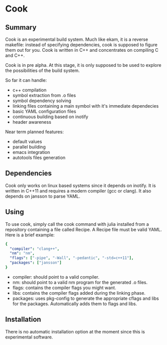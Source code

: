 Cook
====


Summary
-------

Cook is an experimental build system. Much like ekam, it is a reverse
makefile: instead of specifying dependencies, cook is supposed to
figure them out for you. Cook is written in C++ and concentrates on
compiling C and C++.

Cook is in pre alpha. At this stage, it is only supposed to be used to
explore the possibilities of the build system.

So far it can handle:
  - c++ compilation
  - symbol extraction from .o files
  - symbol dependency solving
  - linking files containing a main symbol with it's immediate dependecies
  - basic YAML configuration files
  - continuous building based on inotify
  - header awareness

Near term planned features:
  - default values
  - parallel building
  - emacs integration
  - autotools files generation


Dependencies
------------

Cook only works on linux based systems since it depends on inotify. It
is written in C++11 and requires a modern compiler (gcc or clang). It
also depends on jansson to parse YAML.


Using
-----

To use cook, simply call the cook command with julia installed from a
repository containing a file called Recipe. A Recipe file must be
valid YAML. Here is a brief example:

```YAML
{
  "compiler": "clang++",
  "nm": "nm",
  "flags": ["-pipe", "-Wall", "-pedantic", "-std=c++11"],
  "packages": ["jansson"]
}
```

- compiler: should point to a valid compiler.
- nm: should point to a valid nm program for the generated .o files.
- flags: contains the compiler flags you might want.
- libs: contains the compiler flags added during the linking phase.
- packages: uses pkg-config to generate the appropriate cflags and
  libs for the packages. Automatically adds them to flags and libs.


Installation
------------

There is no automatic installation option at the moment since this is
experimental software.
